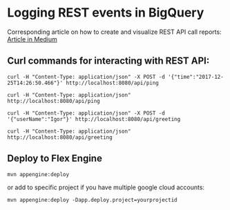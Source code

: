 # Logging REST events in BigQuery

Corresponding article on how to create and visualize REST API call reports: [Article in Medium](https://medium.com/p/579856dea9a9)  


## Curl commands for interacting with REST API:
 
```
curl -H "Content-Type: application/json" -X POST -d '{"time":"2017-12-25T14:26:50.466"}' http://localhost:8080/api/ping
```

```
curl -H "Content-Type: application/json" http://localhost:8080/api/ping
```

```
curl -H "Content-Type: application/json" -X POST -d '{"userName":"Igor"}' http://localhost:8080/api/greeting
```

```
curl -H "Content-Type: application/json" http://localhost:8080/api/greeting
``` 

## Deploy to Flex Engine

```
mvn appengine:deploy
```

or add to specific project if you have multiple google cloud accounts:

```
mvn appengine:deploy -Dapp.deploy.project=yourprojectid
```